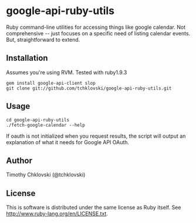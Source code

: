 # google-api-ruby-utils

Ruby command-line utilities for accessing things like google calendar.
Not comprehensive -- just focuses on a specific need of listing calendar events.
But, straightforward to extend.

## Installation

Assumes you're using RVM. Tested with ruby1.9.3

    gem install google-api-client slop
    git clone git://github.com/tchklovski/google-api-ruby-utils.git

## Usage

    cd google-api-ruby-utils
    ./fetch-google-calendar --help

If oauth is not initialized when you request results, the script will output
an explanation of what it needs for Google API OAuth.


## Author

Timothy Chklovski (@tchklovski)

## License

This is software is distributed under the same license as Ruby itself.
See http://www.ruby-lang.org/en/LICENSE.txt.
